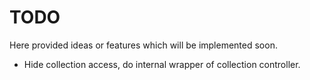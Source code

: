# TODO

Here provided ideas or features which will be implemented soon.

- Hide collection access, do internal wrapper of collection controller.

